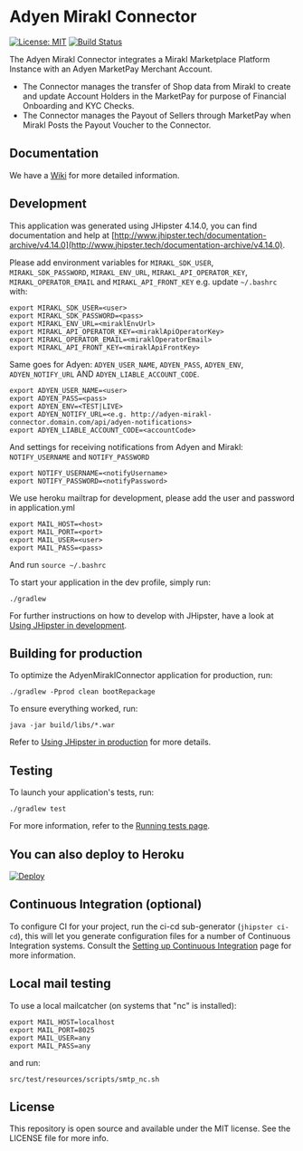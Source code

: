# Adyen Mirakl Connector

[![License: MIT](https://img.shields.io/badge/License-MIT-yellow.svg)](https://opensource.org/licenses/MIT)
[![Build Status](https://travis-ci.org/Adyen/adyen-mirakl.svg?branch=develop)](https://travis-ci.org/Adyen/adyen-mirakl)


The Adyen Mirakl Connector integrates a Mirakl Marketplace Platform Instance with an Adyen MarketPay Merchant Account.

* The Connector manages the transfer of Shop data from Mirakl to create and update Account Holders in the MarketPay for purpose of Financial Onboarding and KYC Checks.
* The Connector manages the Payout of Sellers through MarketPay when Mirakl Posts the Payout Voucher to the Connector.



 ## Documentation
We have a [Wiki](https://github.com/e2y/adyen-mirakl/wiki) for more detailed information.


## Development
This application was generated using JHipster 4.14.0, you can find documentation and help at [http://www.jhipster.tech/documentation-archive/v4.14.0](http://www.jhipster.tech/documentation-archive/v4.14.0).

Please add environment variables for `MIRAKL_SDK_USER`, `MIRAKL_SDK_PASSWORD`, `MIRAKL_ENV_URL`, `MIRAKL_API_OPERATOR_KEY`, `MIRAKL_OPERATOR_EMAIL` and `MIRAKL_API_FRONT_KEY` e.g.
update `~/.bashrc` with:
```
export MIRAKL_SDK_USER=<user>
export MIRAKL_SDK_PASSWORD=<pass>
export MIRAKL_ENV_URL=<miraklEnvUrl>
export MIRAKL_API_OPERATOR_KEY=<miraklApiOperatorKey>
export MIRAKL_OPERATOR_EMAIL=<miraklOperatorEmail>
export MIRAKL_API_FRONT_KEY=<miraklApiFrontKey>
```

Same goes for Adyen: `ADYEN_USER_NAME`, `ADYEN_PASS`, `ADYEN_ENV`, `ADYEN_NOTIFY_URL` AND `ADYEN_LIABLE_ACCOUNT_CODE`. 
```
export ADYEN_USER_NAME=<user>
export ADYEN_PASS=<pass>
export ADYEN_ENV=<TEST|LIVE>
export ADYEN_NOTIFY_URL=<e.g. http://adyen-mirakl-connector.domain.com/api/adyen-notifications>
export ADYEN_LIABLE_ACCOUNT_CODE=<accountCode>
```

And settings for receiving notifications from Adyen and Mirakl: `NOTIFY_USERNAME` and `NOTIFY_PASSWORD`
```
export NOTIFY_USERNAME=<notifyUsername>
export NOTIFY_PASSWORD=<notifyPassword>
```

We use heroku mailtrap for development, please add the user and password in application.yml
```
export MAIL_HOST=<host>
export MAIL_PORT=<port>
export MAIL_USER=<user>
export MAIL_PASS=<pass>
```

And run `source ~/.bashrc`



To start your application in the dev profile, simply run:

    ./gradlew


For further instructions on how to develop with JHipster, have a look at [Using JHipster in development][].



## Building for production

To optimize the AdyenMiraklConnector application for production, run:

    ./gradlew -Pprod clean bootRepackage

To ensure everything worked, run:

    java -jar build/libs/*.war


Refer to [Using JHipster in production][] for more details.

## Testing

To launch your application's tests, run:

    ./gradlew test

For more information, refer to the [Running tests page][].

## You can also deploy to Heroku
[![Deploy](https://www.herokucdn.com/deploy/button.png)](https://heroku.com/deploy)


## Continuous Integration (optional)

To configure CI for your project, run the ci-cd sub-generator (`jhipster ci-cd`), this will let you generate configuration files for a number of Continuous Integration systems. Consult the [Setting up Continuous Integration][] page for more information.

[JHipster Homepage and latest documentation]: http://www.jhipster.tech
[JHipster 4.14.0 archive]: http://www.jhipster.tech/documentation-archive/v4.14.0

[Using JHipster in development]: http://www.jhipster.tech/documentation-archive/v4.14.0/development/
[Using Docker and Docker-Compose]: http://www.jhipster.tech/documentation-archive/v4.14.0/docker-compose
[Using JHipster in production]: http://www.jhipster.tech/documentation-archive/v4.14.0/production/
[Running tests page]: http://www.jhipster.tech/documentation-archive/v4.14.0/running-tests/
[Setting up Continuous Integration]: http://www.jhipster.tech/documentation-archive/v4.14.0/setting-up-ci/

## Local mail testing

To use a local mailcatcher (on systems that "nc" is installed):
    
```
export MAIL_HOST=localhost
export MAIL_PORT=8025
export MAIL_USER=any
export MAIL_PASS=any
```

and run:

    src/test/resources/scripts/smtp_nc.sh
    
## License
This repository is open source and available under the MIT license. See the LICENSE file for more info.
